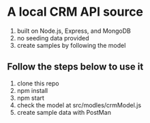 # A local CRM API source

1. built on Node.js, Express, and MongoDB
2. no seeding data provided
3. create samples by following the model

## Follow the steps below to use it

1. clone this repo
2. npm install
3. npm start
4. check the model at src/modles/crmModel.js
5. create sample data with PostMan
